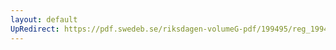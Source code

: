 ```yaml
---
layout: default
UpRedirect: https://pdf.swedeb.se/riksdagen-volumeG-pdf/199495/reg_199495/reg_199495_0317.pdf
---
```

